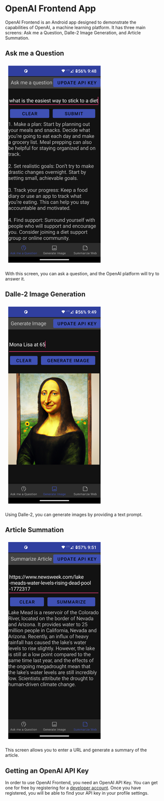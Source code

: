 # OpenAI Frontend App

OpenAI Frontend is an Android app designed to demonstrate the capabilities of OpenAI, a machine learning platform. It has three main screens: Ask me a Question, Dalle-2 Image Generation, and Article Summation.

## Ask me a Question

<img src="./images/ask-question.png"
alt="Ask me a Question"
width=300
style="margin: 10px;" />

With this screen, you can ask a question, and the OpenAI platform will try to answer it.

## Dalle-2 Image Generation

<img src="./images/dalle2.png"
alt="Image Generation"
width=300
style="margin: 10px;" />

Using Dalle-2, you can generate images by providing a text prompt.

## Article Summation
<img src="./images/article-summation.png"
alt="Article Summation"
width=300
style="margin: 10px;" />

This screen allows you to enter a URL and generate a summary of the article.

## Getting an OpenAI API Key

In order to use OpenAI Frontend, you need an OpenAI API Key. You can get one for free by registering for a [developer account](https://developer.openai.com/). Once you have registered, you will be able to find your API key in your profile settings.